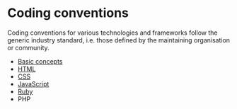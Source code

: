 # Coding conventions

Coding conventions for various technologies and frameworks follow the generic industry standard, i.e. those defined by the maintaining organisation or community.

- [Basic concepts](Basics.md)
- [HTML](HTML.md)
- [CSS](CSS.md)
- [JavaScript](JavaScript.md)
- [Ruby](Ruby.md)
- PHP